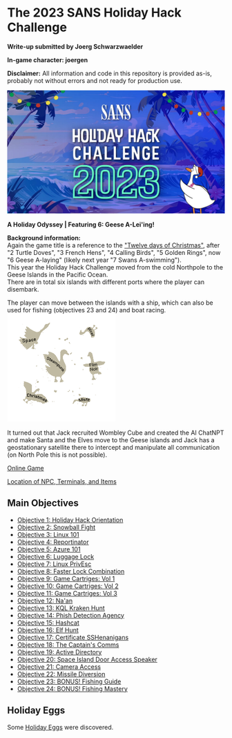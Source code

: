 # The 2023 SANS Holiday Hack Challenge
**Write-up submitted by Joerg Schwarzwaelder**  

**In-game character: joergen** 

**Disclaimer:** All information and code in this repository is provided as-is, probably not without errors and not ready for production use.

![HHC2023 Logo](https://github.com/joergschwarzwaelder/hhc2023/blob/main/images/holidayhack2023.jpg) 

**A Holiday Odyssey | Featuring 6: Geese A-Lei'ing!**

**Background information:**  
Again the game title is a reference to the ["Twelve days of Christmas"](https://en.wikipedia.org/wiki/The_Twelve_Days_of_Christmas_%28song%29), after "2 Turtle Doves", "3 French Hens", "4 Calling Birds", "5 Golden Rings", now "6 Geese A-laying" (likely next year "7 Swans A-swimming").  
This year the Holiday Hack Challenge moved from the cold Northpole to the Geese Islands in the Pacific Ocean.  
There are in total six islands with different ports where the player can disembark.

The player can move between the islands with a ship, which can also be used for fishing (objectives 23 and 24) and boat racing.
![Minimap of the Geese Islands](https://github.com/joergschwarzwaelder/hhc2023/blob/main/images/minimap.png)

It turned out that Jack recruited Wombley Cube and created the AI ChatNPT and make Santa and the Elves move to the Geese islands and Jack has a geostationary satellite there  to intercept and manipulate all communication (on North Pole this is not possible).

[Online Game](https://2023.holidayhackchallenge.com/)

[Location of NPC, Terminals, and Items](https://github.com/joergschwarzwaelder/hhc2023/blob/main/Directory.md)

## Main Objectives

 - [Objective 1: Holiday Hack Orientation](https://github.com/joergschwarzwaelder/hhc2023/tree/main/Objective-1)
 - [Objective 2: Snowball Fight](https://github.com/joergschwarzwaelder/hhc2023/tree/main/Objective-2)
 - [Objective 3: Linux 101](https://github.com/joergschwarzwaelder/hhc2023/tree/main/Objective-3)
 - [Objective 4: Reportinator](https://github.com/joergschwarzwaelder/hhc2023/tree/main/Objective-4)
 - [Objective 5: Azure 101](https://github.com/joergschwarzwaelder/hhc2023/tree/main/Objective-5)
 - [Objective 6: Luggage Lock](https://github.com/joergschwarzwaelder/hhc2023/tree/main/Objective-6)
 - [Objective 7: Linux PrivEsc](https://github.com/joergschwarzwaelder/hhc2023/tree/main/Objective-7)
 - [Objective 8: Faster Lock Combination](https://github.com/joergschwarzwaelder/hhc2023/tree/main/Objective-8)
 - [Objective 9: Game Cartriges: Vol 1](https://github.com/joergschwarzwaelder/hhc2023/tree/main/Objective-9)
 - [Objective 10: Game Cartriges: Vol 2](https://github.com/joergschwarzwaelder/hhc2023/tree/main/Objective-10)
 - [Objective 11: Game Cartriges: Vol 3](https://github.com/joergschwarzwaelder/hhc2023/tree/main/Objective-11)
 - [Objective 12: Na'an](https://github.com/joergschwarzwaelder/hhc2023/tree/main/Objective-12)
 - [Objective 13: KQL Kraken Hunt](https://github.com/joergschwarzwaelder/hhc2023/tree/main/Objective-13)
 - [Objective 14: Phish Detection Agency](https://github.com/joergschwarzwaelder/hhc2023/tree/main/Objective-14)
 - [Objective 15: Hashcat](https://github.com/joergschwarzwaelder/hhc2023/tree/main/Objective-15)
 - [Objective 16: Elf Hunt](https://github.com/joergschwarzwaelder/hhc2023/tree/main/Objective-16)
 - [Objective 17: Certificate SSHenanigans](https://github.com/joergschwarzwaelder/hhc2023/tree/main/Objective-17)
 - [Objective 18: The Captain's Comms](https://github.com/joergschwarzwaelder/hhc2023/tree/main/Objective-18)
 - [Objective 19: Active Directory](https://github.com/joergschwarzwaelder/hhc2023/tree/main/Objective-19)
 - [Objective 20: Space Island Door Access Speaker](https://github.com/joergschwarzwaelder/hhc2023/tree/main/Objective-20)
 - [Objective 21: Camera Access](https://github.com/joergschwarzwaelder/hhc2023/tree/main/Objective-21)
 - [Objective 22: Missile Diversion](https://github.com/joergschwarzwaelder/hhc2023/tree/main/Objective-22)
 - [Objective 23: BONUS! Fishing Guide](https://github.com/joergschwarzwaelder/hhc2023/tree/main/Objective-23)
 - [Objective 24: BONUS! Fishing Mastery](https://github.com/joergschwarzwaelder/hhc2023/tree/main/Objective-24)

## Holiday Eggs
Some [Holiday Eggs](https://github.com/joergschwarzwaelder/hhc2023/blob/main/Holiday%20Eggs.md) were discovered.
<!--stackedit_data:
eyJoaXN0b3J5IjpbLTY0NTgzNjE4LDE4MTUxMjYxNjQsLTUyMz
czMzAxOCwtMTcyOTI5NTcyLC00NzkzNDY0OSwxMDU5MTk2OTIy
LDQ1MTUwMTUxNSwtMTgxOTI3NDUwNF19
-->